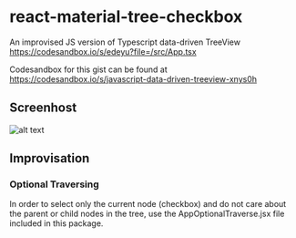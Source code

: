 # react-material-tree-checkbox
An improvised JS version of Typescript data-driven TreeView https://codesandbox.io/s/edeyu?file=/src/App.tsx

Codesandbox for this gist can be found at https://codesandbox.io/s/javascript-data-driven-treeview-xnys0h

## Screenhost

![alt text](https://www.dropbox.com/s/x9dgpjgbbtbd5gs/react-material-tree-checkbox.png?raw=1)

## Improvisation

### Optional Traversing

In order to select only the current node (checkbox) and do not care about the parent or child nodes in the tree, use the AppOptionalTraverse.jsx file included in this package.
